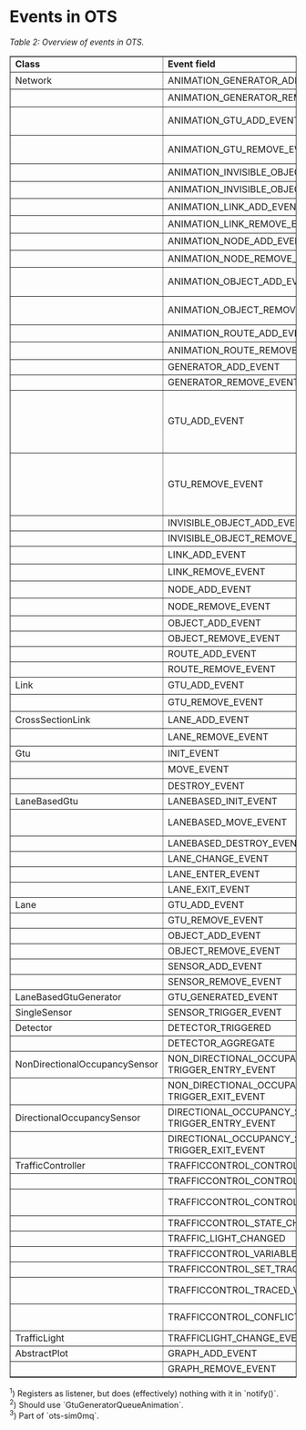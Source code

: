 # Events in OTS

_Table 2: Overview of events in OTS._
<table border="1" width="800px">
  <tr style="font-weight: bold"><td>Class</td><td>Event field</td><td>Listeners (excluding test code)</td><td>Used</td></tr>
  <tr><td>Network</td><td>ANIMATION_GENERATOR_ADD_EVENT</td><td>DefaultAnimationFactory<sup>1,2</sup></td><td>yes</td></tr>
  <tr><td></td><td>ANIMATION_GENERATOR_REMOVE_EVENT</td><td>DefaultAnimationFactory<sup>1,2</sup></td><td>yes</td></tr>
  <tr><td></td><td>ANIMATION_GTU_ADD_EVENT</td><td>DefaultAnimationFactory, NetworkAnimation<sup>1</sup></td><td>yes</td></tr>
  <tr><td></td><td>ANIMATION_GTU_REMOVE_EVENT</td><td>DefaultAnimationFactory, NetworkAnimation<sup>1</sup></td><td>yes</td></tr>
  <tr><td></td><td>ANIMATION_INVISIBLE_OBJECT_ADD_EVENT</td><td>NetworkAnimation<sup>1</sup></td><td>no</td></tr>
  <tr><td></td><td>ANIMATION_INVISIBLE_OBJECT_REMOVE_EVENT</td><td>NetworkAnimation<sup>1</sup></td><td>no</td></tr>
  <tr><td></td><td>ANIMATION_LINK_ADD_EVENT</td><td>NetworkAnimation<sup>1</sup></td><td>no</td></tr>
  <tr><td></td><td>ANIMATION_LINK_REMOVE_EVENT</td><td>NetworkAnimation<sup>1</sup></td><td>no</td></tr>
  <tr><td></td><td>ANIMATION_NODE_ADD_EVENT</td><td>NetworkAnimation<sup>1</sup></td><td>no</td></tr>
  <tr><td></td><td>ANIMATION_NODE_REMOVE_EVENT</td><td>NetworkAnimation<sup>1</sup></td><td>no</td></tr>
  <tr><td></td><td>ANIMATION_OBJECT_ADD_EVENT</td><td>DefaultAnimationFactory, NetworkAnimation<sup>1</sup></td><td>yes</td></tr>
  <tr><td></td><td>ANIMATION_OBJECT_REMOVE_EVENT</td><td>DefaultAnimationFactory, NetworkAnimation<sup>1</sup></td><td>yes</td></tr>
  <tr><td></td><td>ANIMATION_ROUTE_ADD_EVENT</td><td>NetworkAnimation<sup>1</sup></td><td>no</td></tr>
  <tr><td></td><td>ANIMATION_ROUTE_REMOVE_EVENT</td><td>NetworkAnimation<sup>1</sup></td><td>no</td></tr>
  <tr><td></td><td>GENERATOR_ADD_EVENT</td><td><i>not thrown</i></td><td>no</td></tr>
  <tr><td></td><td>GENERATOR_REMOVE_EVENT</td><td><i>not thrown</i></td><td>no</td></tr>
  <tr><td></td><td>GTU_ADD_EVENT</td><td>AbstractLaneBasedMoveChecker, Publisher<sup>3</sup>, NetworkModel, StochasticDistractionModel, RampMeteringDemo, OtsAnimationPanel</td><td>yes</td></tr>
  <tr><td></td><td>GTU_REMOVE_EVENT</td><td>AbstractLaneBasedMoveChecker, Publisher<sup>3</sup>, NetworkModel, StochasticDistractionModel, RampMeteringDemo, OtsAnimationPanel</td><td>yes</td></tr>
  <tr><td></td><td>INVISIBLE_OBJECT_ADD_EVENT</td><td></td><td>no</td></tr>
  <tr><td></td><td>INVISIBLE_OBJECT_REMOVE_EVENT</td><td></td><td>no</td></tr>
  <tr><td></td><td>LINK_ADD_EVENT</td><td>Publisher<sup>3</sup></td><td>yes</td></tr>
  <tr><td></td><td>LINK_REMOVE_EVENT</td><td>Publisher<sup>3</sup></td><td>yes</td></tr>
  <tr><td></td><td>NODE_ADD_EVENT</td><td>Publisher<sup>3</sup></td><td>yes</td></tr>
  <tr><td></td><td>NODE_REMOVE_EVENT</td><td>Publisher<sup>3</sup></td><td>yes</td></tr>
  <tr><td></td><td>OBJECT_ADD_EVENT</td><td></td><td>no</td></tr>
  <tr><td></td><td>OBJECT_REMOVE_EVENT</td><td></td><td>no</td></tr>
  <tr><td></td><td>ROUTE_ADD_EVENT</td><td></td><td>no</td></tr>
  <tr><td></td><td>ROUTE_REMOVE_EVENT</td><td></td><td>no</td></tr>
  <tr><td>Link</td><td>GTU_ADD_EVENT</td><td>Publisher<sup>3</sup></td><td>yes</td></tr>
  <tr><td></td><td>GTU_REMOVE_EVENT</td><td>Publisher<sup>3</sup></td><td>yes</td></tr>
  <tr><td>CrossSectionLink</td><td>LANE_ADD_EVENT</td><td>Publisher<sup>3</sup></td><td>yes</td></tr>
  <tr><td></td><td>LANE_REMOVE_EVENT</td><td>Publisher<sup>3</sup></td><td>yes</td></tr>
  <tr><td>Gtu</td><td>INIT_EVENT</td><td>StochasticDistractionModel</td><td>yes</td></tr>
  <tr><td></td><td>MOVE_EVENT</td><td>Publisher<sup>3</sup>, GtuTransceiver<sup>3</sup></td><td>yes</td></tr>
  <tr><td></td><td>DESTROY_EVENT</td><td></td><td>no</td></tr>  
  <tr><td>LaneBasedGtu</td><td>LANEBASED_INIT_EVENT</td><td></td><td>no</td></tr>
  <tr><td></td><td>LANEBASED_MOVE_EVENT</td><td>AbstractLaneBasedMoveChecker, RoadSampler</td><td>yes</td></tr>
  <tr><td></td><td>LANEBASED_DESTROY_EVENT</td><td></td><td>no</td></tr>
  <tr><td></td><td>LANE_CHANGE_EVENT</td><td>Conflict, StrategiesDemo</td><td>yes</td></tr>
  <tr><td></td><td>LANE_ENTER_EVENT</td><td><i>not thrown</i></td><td>no</td></tr>
  <tr><td></td><td>LANE_EXIT_EVENT</td><td><i>not thrown</i></td><td>no</td></tr>
  <tr><td>Lane</td><td>GTU_ADD_EVENT</td><td>RoadSampler, TrafficLightSensor</td><td>yes</td></tr>
  <tr><td></td><td>GTU_REMOVE_EVENT</td><td>RoadSampler, TrafficLightSensor</td><td>yes</td></tr>
  <tr><td></td><td>OBJECT_ADD_EVENT</td><td></td><td>no</td></tr>
  <tr><td></td><td>OBJECT_REMOVE_EVENT</td><td></td><td>no</td></tr>
  <tr><td></td><td>SENSOR_ADD_EVENT</td><td></td><td>no</td></tr>
  <tr><td></td><td>SENSOR_REMOVE_EVENT</td><td></td><td>no</td></tr>
  <tr><td>LaneBasedGtuGenerator</td><td>GTU_GENERATED_EVENT</td><td></td><td>no</td></tr>
  <tr><td>SingleSensor</td><td>SENSOR_TRIGGER_EVENT</td><td></td><td>no</td></tr>
  <tr><td>Detector</td><td>DETECTOR_TRIGGERED</td><td></td><td>no</td></tr>
  <tr><td></td><td>DETECTOR_AGGREGATE</td><td></td><td>no</td></tr>
  <tr><td>NonDirectionalOccupancySensor</td><td>NON_DIRECTIONAL_OCCUPANCY_SENSOR_ TRIGGER_ENTRY_EVENT</td><td>TrafficLightSensor, TrafCod, DetectrorImage, Variable</td><td>yes</td></tr>
  <tr><td></td><td>NON_DIRECTIONAL_OCCUPANCY_SENSOR_ TRIGGER_EXIT_EVENT</td><td>TrafficLightSensor, TrafCod, DetectrorImage, Variable</td><td>yes</td></tr>
  <tr><td>DirectionalOccupancySensor</td><td>DIRECTIONAL_OCCUPANCY_SENSOR_ TRIGGER_ENTRY_EVENT</td><td></td><td>no</td></tr>
  <tr><td></td><td>DIRECTIONAL_OCCUPANCY_SENSOR_ TRIGGER_EXIT_EVENT</td><td></td><td>no</td></tr>
  <tr><td>TrafficController</td><td>TRAFFICCONTROL_CONTROLLER_CREATED</td><td>AbstractTrafficController</td><td>yes</td></tr>
  <tr><td></td><td>TRAFFICCONTROL_CONTROLLER_EVALUATING</td><td>TrafCod, TrafCODModel</td><td>yes</td></tr>
  <tr><td></td><td>TRAFFICCONTROL_CONTROLLER_WARNING</td><td>TrafCodDemo2, TrafCod, TrafCODModel</td><td>yes</td></tr>
  <tr><td></td><td>TRAFFICCONTROL_STATE_CHANGED</td><td>TrafCodDemo2</td><td>yes</td></tr>
  <tr><td></td><td>TRAFFIC_LIGHT_CHANGED</td><td>TrafCod</td><td>yes</td></tr>
  <tr><td></td><td>TRAFFICCONTROL_VARIABLE_CREATED</td><td>TrafCodDemo2, TrafCod</td><td>yes</td></tr>
  <tr><td></td><td>TRAFFICCONTROL_SET_TRACING</td><td>TrafCod</td><td>yes</td></tr>
  <tr><td></td><td>TRAFFICCONTROL_TRACED_VARIABLE_UPDATED</td><td>TrafCodDemo2, TrafCODModel, Variable</td><td>yes</td></tr>
  <tr><td></td><td>TRAFFICCONTROL_CONFLICT_GROUP_CHANGED</td><td>TrafCodDemo2, TrafCODModel, TrafCod</td><td>yes</td></tr>
  <tr><td>TrafficLight</td><td>TRAFFICLIGHT_CHANGE_EVENT</td><td>AbtstractTrafficLight</td><td>yes</td></tr>
  <tr><td>AbstractPlot</td><td>GRAPH_ADD_EVENT</td><td><i>not thrown</i></td><td>no</td></tr>
  <tr><td></td><td>GRAPH_REMOVE_EVENT</td><td><i>not thrown</i></td><td>no</td></tr>
</table>
<sup>1</sup>) Registers as listener, but does (effectively) nothing with it in `notify()`.<br>
<sup>2</sup>) Should use `GtuGeneratorQueueAnimation`.<br>
<sup>3</sup>) Part of `ots-sim0mq`.